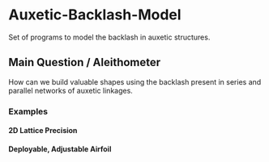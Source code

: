 # Auxetic-Backlash-Model
Set of programs to model the backlash in auxetic structures.

## Main Question / Aleithometer
How can we build valuable shapes using the backlash present in series and parallel networks of auxetic linkages.

### Examples
#### 2D Lattice Precision
#### Deployable, Adjustable Airfoil